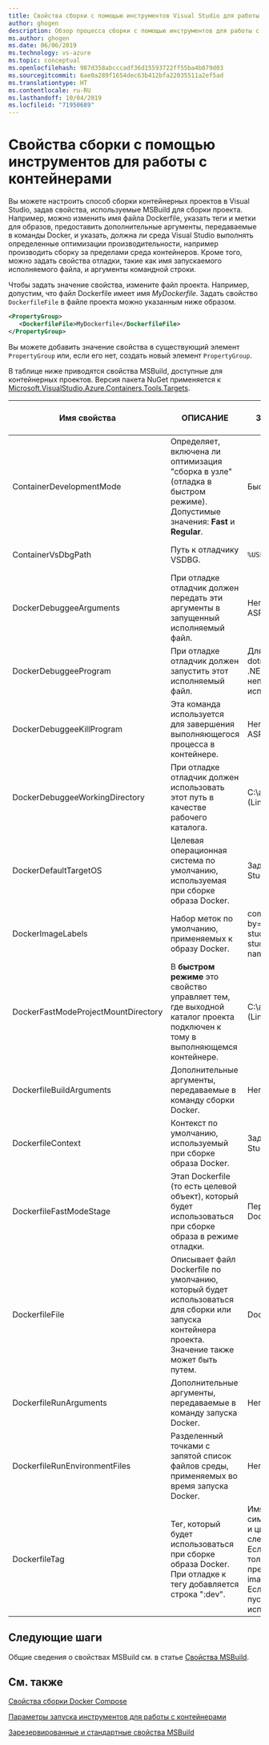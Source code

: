 ```yaml
---
title: Свойства сборки с помощью инструментов Visual Studio для работы с контейнерами
author: ghogen
description: Обзор процесса сборки с помощью инструментов для работы с контейнерами
ms.author: ghogen
ms.date: 06/06/2019
ms.technology: vs-azure
ms.topic: conceptual
ms.openlocfilehash: 987d358abcccadf36d15593722ff55ba4b879d03
ms.sourcegitcommit: 6ae0a289f1654dec63b412bfa22035511a2ef5ad
ms.translationtype: HT
ms.contentlocale: ru-RU
ms.lasthandoff: 10/04/2019
ms.locfileid: "71950689"
---
```

# <a name="container-tools-build-properties"></a>Свойства сборки с помощью инструментов для работы с контейнерами

Вы можете настроить способ сборки контейнерных проектов в Visual Studio, задав свойства, используемые MSBuild для сборки проекта. Например, можно изменить имя файла Dockerfile, указать теги и метки для образов, предоставить дополнительные аргументы, передаваемые в команды Docker, и указать, должна ли среда Visual Studio выполнять определенные оптимизации производительности, например производить сборку за пределами среда контейнеров. Кроме того, можно задать свойства отладки, такие как имя запускаемого исполняемого файла, и аргументы командной строки.

Чтобы задать значение свойства, измените файл проекта. Например, допустим, что файл Dockerfile имеет имя *MyDockerfile*. Задать свойство `DockerfileFile` в файле проекта можно указанным ниже образом.

```xml
<PropertyGroup>
   <DockerfileFile>MyDockerfile</DockerfileFile>
</PropertyGroup>
```

Вы можете добавить значение свойства в существующий элемент `PropertyGroup` или, если его нет, создать новый элемент `PropertyGroup`.

В таблице ниже приводятся свойства MSBuild, доступные для контейнерных проектов. Версия пакета NuGet применяется к [Microsoft.VisualStudio.Azure.Containers.Tools.Targets](https://www.nuget.org/packages/Microsoft.VisualStudio.Azure.Containers.Tools.Targets/).

| Имя свойства | ОПИСАНИЕ | Значение по умолчанию  | Версия пакета NuGet|
|---------------|-------------|----------------|----------------------|
| ContainerDevelopmentMode | Определяет, включена ли оптимизация "сборка в узле" (отладка в быстром режиме).  Допустимые значения: **Fast** и **Regular**. | Быстрый |1.0.1872750 или более поздняя|
| ContainerVsDbgPath | Путь к отладчику VSDBG. | `%USERPROFILE%\vsdbg\vs2017u5` |1.0.1985401 или более поздняя|
| DockerDebuggeeArguments | При отладке отладчик должен передать эти аргументы в запущенный исполняемый файл. | Неприменимо к проектам ASP.NET .NET Framework |1.7.8 или более поздняя|
| DockerDebuggeeProgram | При отладке отладчик должен запустить этот исполняемый файл. | Для проектов .NET Core : dotnet; для проектов ASP.NET .NET Framework: неприменимо (всегда используется IIS) |1.7.8 или более поздняя|
| DockerDebuggeeKillProgram | Эта команда используется для завершения выполняющегося процесса в контейнере. | Неприменимо к проектам ASP.NET .NET Framework |1.7.8 или более поздняя|
| DockerDebuggeeWorkingDirectory | При отладке отладчик должен использовать этот путь в качестве рабочего каталога. | C:\app (Windows) или /app (Linux) |1.7.8 или более поздняя|
| DockerDefaultTargetOS | Целевая операционная система по умолчанию, используемая при сборке образа Docker. | Задается средой Visual Studio. |1.0.1985401 или более поздняя|
| DockerImageLabels | Набор меток по умолчанию, применяемых к образу Docker. | com.microsoft.created-by=visual-studio;com.microsoft.visual-studio.project-name=$(MSBuildProjectName) |1.5.4 или более поздняя|
| DockerFastModeProjectMountDirectory|В **быстром режиме** это свойство управляет тем, где выходной каталог проекта подключен к тому в выполняющемся контейнере.|C:\app (Windows) или /app (Linux)|1.9.2 более поздней версии|
| DockerfileBuildArguments | Дополнительные аргументы, передаваемые в команду сборки Docker. | Неприменимо. |1.0.1872750 или более поздняя|
| DockerfileContext | Контекст по умолчанию, используемый при сборке образа Docker. | Задается средой Visual Studio. |1.0.1872750 или более поздняя|
| DockerfileFastModeStage | Этап Dockerfile (то есть целевой объект), который будет использоваться при сборке образа в режиме отладки. | Первый этап в файле Dockerfile (base) |
| DockerfileFile | Описывает файл Dockerfile по умолчанию, который будет использоваться для сборки или запуска контейнера проекта. Значение также может быть путем. | Dockerfile |1.0.1872750 или более поздняя|
| DockerfileRunArguments | Дополнительные аргументы, передаваемые в команду запуска Docker. | Неприменимо. |1.0.1872750 или более поздняя|
| DockerfileRunEnvironmentFiles | Разделенный точками с запятой список файлов среды, применяемых во время запуска Docker. | Неприменимо. |1.0.1872750 или более поздняя|
| DockerfileTag | Тег, который будет использоваться при сборке образа Docker. При отладке к тегу добавляется строка ":dev". | Имя сборки после удаления символов, отличных от букв и цифр, строится по следующим правилам. <br/> Если итоговый тег состоит только из цифр, добавляется префикс "image" (например, image2314). <br/> Если итоговый тег является пустой строкой, используется тег "image". |1.0.1872750 или более поздняя|

## <a name="next-steps"></a>Следующие шаги

Общие сведения о свойствах MSBuild см. в статье [Свойства MSBuild](../msbuild/msbuild-properties.md).

## <a name="see-also"></a>См. также

[Свойства сборки Docker Compose](docker-compose-properties.md)

[Параметры запуска инструментов для работы с контейнерами](container-launch-settings.md)

[Зарезервированные и стандартные свойства MSBuild](../msbuild/msbuild-reserved-and-well-known-properties.md)
